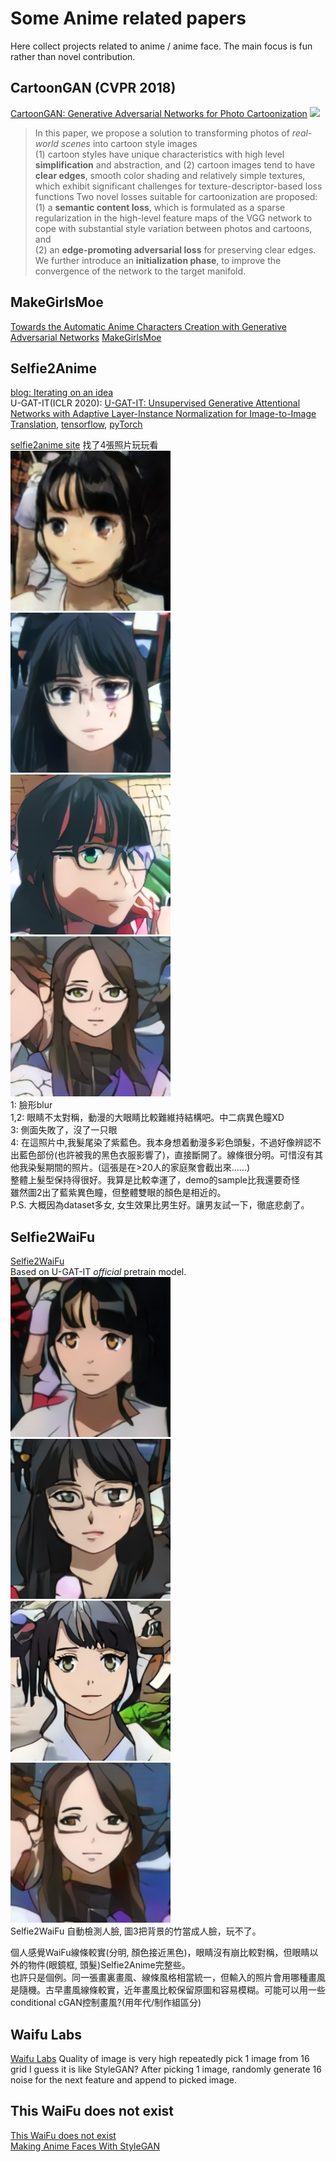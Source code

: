 # Some Anime related papers
Here collect projects related to anime / anime face. The main focus is fun rather than novel contribution.
## CartoonGAN (CVPR 2018)
[CartoonGAN: Generative Adversarial Networks for Photo Cartoonization](http://openaccess.thecvf.com/content_cvpr_2018/papers/Chen_CartoonGAN_Generative_Adversarial_CVPR_2018_paper.pdf)
![](https://github.com/mnicnc404/CartoonGan-tensorflow/raw/master/images/cover.gif)  
> In this paper, we propose a solution to transforming photos of *real-world scenes* into cartoon style images  
(1) cartoon styles have unique characteristics with high level **simplification** and abstraction, and (2) cartoon images tend to have **clear edges**, smooth color shading and relatively simple textures, which exhibit significant challenges for texture-descriptor-based loss functions 
Two novel losses suitable for cartoonization are proposed:  
(1) a **semantic content loss**, which is formulated as a sparse regularization in the high-level feature maps of the VGG network to cope with substantial style variation between photos and cartoons, and  
(2) an **edge-promoting adversarial loss** for preserving clear edges.  
We further introduce an **initialization phase**, to improve the convergence of the network to the target manifold.

## MakeGirlsMoe
[Towards the Automatic Anime Characters Creation with Generative Adversarial Networks](https://arxiv.org/abs/1708.05509)
[MakeGirlsMoe](https://make.girls.moe/)

## Selfie2Anime
[blog: Iterating on an idea](https://selfie2anime.com/blog/iterating-on-an-idea/)  
U-GAT-IT(ICLR 2020): [U-GAT-IT: Unsupervised Generative Attentional Networks with Adaptive Layer-Instance Normalization for Image-to-Image Translation](https://arxiv.org/abs/1907.10830), [tensorflow](https://github.com/taki0112/UGATIT), [pyTorch](https://github.com/znxlwm/UGATIT-pytorch)

[selfie2anime site](https://selfie2anime.com)
找了4張照片玩玩看  
![](img/selfie2anime/1.jpg)
![](img/selfie2anime/2.jpg)
![](img/selfie2anime/3.jpg)
![](img/selfie2anime/4.jpg)  
1: 臉形blur  
1,2: 眼睛不太對稱，動漫的大眼睛比較難維持結構吧。中二病異色瞳XD  
3: 側面失敗了，沒了一只眼  
4: 在這照片中,我髮尾染了紫藍色。我本身想着動漫多彩色頭髮，不過好像辨認不出藍色部份(也許被我的黑色衣服影響了)，直接斷開了。線條很分明。可惜沒有其他我染髮期間的照片。(這張是在>20人的家庭聚會截出來......)  
整體上髮型保持得很好。我算是比較幸運了，demo的sample比我還要奇怪  
雖然圖2出了藍紫異色瞳，但整體雙眼的顏色是相近的。  
P.S. 大概因為dataset多女, 女生效果比男生好。讓男友試一下，徹底悲劇了。
## Selfie2WaiFu
[Selfie2WaiFu](https://waifu.lofiu.com/index.html)  
Based on U-GAT-IT *official* pretrain model.  
![](img/selfie2anime/waifu1.jpg)
![](img/selfie2anime/waifu2.jpg)
![](img/selfie2anime/waifu13.jpg)
![](img/selfie2anime/waifu4.jpg)  
Selfie2WaiFu 自動檢測人臉, 圖3把背景的竹當成人臉，玩不了。  


個人感覺WaiFu線條較實(分明, 顏色接近黑色)，眼睛沒有崩比較對稱，但眼睛以外的物件(眼鏡框, 頭髮)Selfie2Anime完整些。  
也許只是個例。同一張畫裏畫風、線條風格相當統一，但輸入的照片會用哪種畫風是隨機。古早畫風線條較實，近年畫風比較保留原圖和容易模糊。可能可以用一些conditional cGAN控制畫風?(用年代/制作組區分)  

## Waifu Labs
[Waifu Labs](https://waifulabs.com/)
Quality of image is very high
repeatedly pick 1 image from 16 grid
I guess it is like StyleGAN? After picking 1 image, randomly generate 16 noise for the next feature and append to picked image.

## This WaiFu does not exist
[This WaiFu does not exist](https://www.thiswaifudoesnotexist.net/)  
[Making Anime Faces With StyleGAN](https://www.gwern.net/Faces)